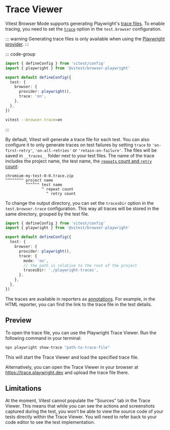 # Trace Viewer

Vitest Browser Mode supports generating Playwright's [trace files](https://playwright.dev/docs/trace-viewer#viewing-remote-traces). To enable tracing, you need to set the [`trace`](/guide/browser/config#browser-trace) option in the `test.browser` configuration.

::: warning
Generating trace files is only available when using the [Playwright provider](/guide/browser/playwright).
:::

::: code-group
```ts [vitest.config.js]
import { defineConfig } from 'vitest/config'
import { playwright } from '@vitest/browser-playwright'

export default defineConfig({
  test: {
    browser: {
      provider: playwright(),
      trace: 'on',
    },
  },
})
```
```bash [CLI]
vitest --browser.trace=on
```
:::

By default, Vitest will generate a trace file for each test. You can also configure it to only generate traces on test failures by setting `trace` to `'on-first-retry'`, `'on-all-retries'` or `'retain-on-failure'`. The files will be saved in `__traces__` folder next to your test files. The name of the trace includes the project name, the test name, the [`repeats` count and `retry` count](/api/#test-api-reference):

```
chromium-my-test-0-0.trace.zip
^^^^^^^^ project name
         ^^^^^^ test name
                ^ repeat count
                  ^ retry count
```

To change the output directory, you can set the `tracesDir` option in the `test.browser.trace` configuration. This way all traces will be stored in the same directory, grouped by the test file.

```ts [vitest.config.js]
import { defineConfig } from 'vitest/config'
import { playwright } from '@vitest/browser-playwright'

export default defineConfig({
  test: {
    browser: {
      provider: playwright(),
      trace: {
        mode: 'on',
        // the path is relative to the root of the project
        tracesDir: './playwright-traces',
      },
    },
  },
})
```

The traces are available in reporters as [annotations](/guide/test-annotations). For example, in the HTML reporter, you can find the link to the trace file in the test details.

## Preview

To open the trace file, you can use the Playwright Trace Viewer. Run the following command in your terminal:

```bash
npx playwright show-trace "path-to-trace-file"
```

This will start the Trace Viewer and load the specified trace file.

Alternatively, you can open the Trace Viewer in your browser at https://trace.playwright.dev and upload the trace file there.

## Limitations

At the moment, Vitest cannot populate the "Sources" tab in the Trace Viewer. This means that while you can see the actions and screenshots captured during the test, you won't be able to view the source code of your tests directly within the Trace Viewer. You will need to refer back to your code editor to see the test implementation.
